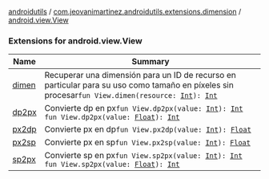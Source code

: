 [androidutils](../../index.md) / [com.jeovanimartinez.androidutils.extensions.dimension](../index.md) / [android.view.View](./index.md)

### Extensions for android.view.View

| Name | Summary |
|---|---|
| [dimen](dimen.md) | Recuperar una dimensión para un ID de recurso en particular para su uso como tamaño en píxeles sin procesar`fun View.dimen(resource: `[`Int`](https://kotlinlang.org/api/latest/jvm/stdlib/kotlin/-int/index.html)`): `[`Int`](https://kotlinlang.org/api/latest/jvm/stdlib/kotlin/-int/index.html) |
| [dp2px](dp2px.md) | Convierte dp en px`fun View.dp2px(value: `[`Int`](https://kotlinlang.org/api/latest/jvm/stdlib/kotlin/-int/index.html)`): `[`Int`](https://kotlinlang.org/api/latest/jvm/stdlib/kotlin/-int/index.html)<br>`fun View.dp2px(value: `[`Float`](https://kotlinlang.org/api/latest/jvm/stdlib/kotlin/-float/index.html)`): `[`Int`](https://kotlinlang.org/api/latest/jvm/stdlib/kotlin/-int/index.html) |
| [px2dp](px2dp.md) | Convierte px en dp`fun View.px2dp(value: `[`Int`](https://kotlinlang.org/api/latest/jvm/stdlib/kotlin/-int/index.html)`): `[`Float`](https://kotlinlang.org/api/latest/jvm/stdlib/kotlin/-float/index.html) |
| [px2sp](px2sp.md) | Convierte px en sp`fun View.px2sp(value: `[`Int`](https://kotlinlang.org/api/latest/jvm/stdlib/kotlin/-int/index.html)`): `[`Float`](https://kotlinlang.org/api/latest/jvm/stdlib/kotlin/-float/index.html) |
| [sp2px](sp2px.md) | Convierte sp en px`fun View.sp2px(value: `[`Int`](https://kotlinlang.org/api/latest/jvm/stdlib/kotlin/-int/index.html)`): `[`Int`](https://kotlinlang.org/api/latest/jvm/stdlib/kotlin/-int/index.html)<br>`fun View.sp2px(value: `[`Float`](https://kotlinlang.org/api/latest/jvm/stdlib/kotlin/-float/index.html)`): `[`Int`](https://kotlinlang.org/api/latest/jvm/stdlib/kotlin/-int/index.html) |
